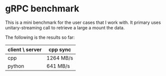 # gRPC benchmark

This is a mini benchmark for the user cases that I work with. It primary uses unitary-streaming call
to retrieve a large a mount the data.

The following is the results so far:

| client \ server | cpp sync  |
| --------------- | --------- |
| cpp             | 1264 MB/s |
| python          | 641 MB/s  |
